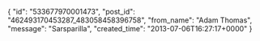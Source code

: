  {
   "id": "533677970001473",
   "post_id": "462493170453287_483058458396758",
   "from_name": "Adam Thomas",
   "message": "Sarsparilla",
   "created_time": "2013-07-06T16:27:17+0000"
 }
